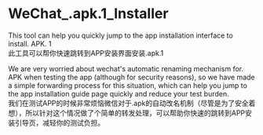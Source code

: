 # WeChat_.apk.1_Installer
This tool can help you quickly jump to the app installation interface to install. APK. 1  
此工具可以帮你快速跳转到APP安装界面安装.apk.1  
  
We are very worried about wechat's automatic renaming mechanism for. APK when testing the app (although for security reasons), so we have made a simple forwarding process for this situation, which can help you jump to the app installation guide page quickly and reduce your test burden.  
我们在测试APP的时候非常烦恼微信对于.apk的自动改名机制（尽管是为了安全着想），所以针对这个情况做了个简单的转发处理，可以帮助你快速的跳转到APP安装引导页，减轻你的测试负担。
